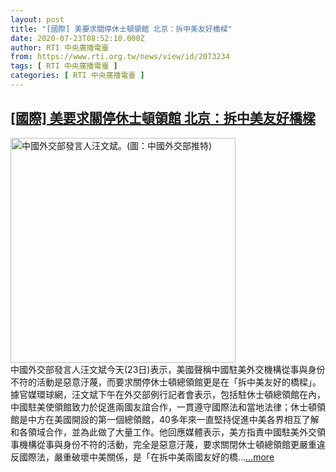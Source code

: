 ```yaml
---
layout: post
title: "[國際] 美要求關停休士頓領館 北京：拆中美友好橋樑"
date: 2020-07-23T08:52:10.000Z
author: RTI 中央廣播電臺
from: https://www.rti.org.tw/news/view/id/2073234
tags: [ RTI 中央廣播電臺 ]
categories: [ RTI 中央廣播電臺 ]
---
```

<!--1595494330000-->
[[國際] 美要求關停休士頓領館 北京：拆中美友好橋樑](https://www.rti.org.tw/news/view/id/2073234)
------

<div>
<img src="https://static.rti.org.tw/assets/thumbnails/2020/07/22/01207c0c8ffb3acaac715680c43a9d4a.jpg" width="360" alt="中國外交部發言人汪文斌。(圖：中國外交部推特)" title="中國外交部發言人汪文斌。(圖：中國外交部推特)"><br>中國外交部發言人汪文斌今天(23日)表示，美國聲稱中國駐美外交機構從事與身份不符的活動是惡意汙蔑，而要求關停休士頓總領館更是在「拆中美友好的橋樑」。據官媒環球網，汪文斌下午在外交部例行記者會表示，包括駐休士頓總領館在內，中國駐美使領館致力於促進兩國友誼合作，一貫遵守國際法和當地法律；休士頓領館是中方在美國開設的第一個總領館，40多年來一直堅持促進中美各界相互了解和各領域合作，並為此做了大量工作。他回應媒體表示，美方指責中國駐美外交領事機構從事與身份不符的活動，完全是惡意汙蔑，要求關閉休士頓總領館更嚴重違反國際法，嚴重破壞中美關係，是「在拆中美兩國友好的橋...<a target="_blank" href="https://www.rti.org.tw/news/view/id/2073234">...more</a>
</div>
